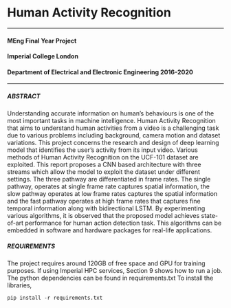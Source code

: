 # Human Activity Recognition
---
#### MEng Final Year Project
#### Imperial College London
#### Department of Electrical and Electronic Engineering 2016-2020
---
##### ABSTRACT

Understanding  accurate information on human’s behaviours is one of the most important tasks in machine intelligence. Human Activity Recognition that aims to understand human activities from a video is a challenging task due to various problems including background, camera motion and dataset variations. This project concerns the research and design of deep learning model that identifies the user’s activity from its input video. Various methods of Human Activity Recognition on the UCF-101 dataset are exploited. This report proposes a CNN based architecture with three streams which allow the model to exploit the dataset under different settings. The three pathway are differentiated in frame rates. The single pathway, operates at single frame rate captures spatial information, the slow pathway operates at low frame rates captures the spatial information and the fast pathway operates at high frame rates that captures fine temporal information along with bidirectional LSTM. By experimenting various algorithms, it is observed that the proposed model achieves state-of-art performance for human action detection task. This algorithms can be embedded in software and hardware packages for real-life applications.

##### REQUIREMENTS
The project requires around 120GB of free space and GPU for training purposes. If using Imperial HPC services, Section 9 shows how to run a job.
The python dependencies can be found in requirements.txt
To install the libraries, 

```
pip install -r requirements.txt
```
